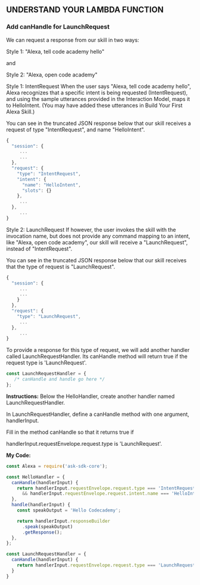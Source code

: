 ## UNDERSTAND YOUR LAMBDA FUNCTION

### Add canHandle for LaunchRequest

We can request a response from our skill in two ways:

Style 1: "Alexa, tell code academy hello"

and

Style 2: "Alexa, open code academy"

Style 1: IntentRequest
When the user says "Alexa, tell code academy hello", Alexa recognizes that a specific intent is being requested (IntentRequest), and using the sample utterances provided in the Interaction Model, maps it to HelloIntent. (You may have added these utterances in Build Your First Alexa Skill.)

You can see in the truncated JSON response below that our skill receives a request of type "IntentRequest", and name "HelloIntent".
```js
{
  "session": {
     ...
     ...
  },
  "request": {
    "type": "IntentRequest",
    "intent": {
      "name": "HelloIntent",
      "slots": {}
    },
     ...
  },
     ...
}
```
Style 2: LaunchRequest
If however, the user invokes the skill with the invocation name, but does not provide any command mapping to an intent, like "Alexa, open code academy", our skill will receive a "LaunchRequest", instead of "IntentRequest".

You can see in the truncated JSON response below that our skill receives that the type of request is "LaunchRequest".
```js
{
  "session": {
     ...
     ...
    }
  },
  "request": {
    "type": "LaunchRequest",
     ...
  },
     ...
}
```
To provide a response for this type of request, we will add another handler called LaunchRequestHandler. Its canHandle method will return true if the request type is 'LaunchRequest'.
```js
const LaunchRequestHandler = {
   /* canHandle and handle go here */
};
```
**Instructions:**
Below the HelloHandler, create another handler named LaunchRequestHandler.

In LaunchRequestHandler, define a canHandle method with one argument, handlerInput.

Fill in the method canHandle so that it returns true if

handlerInput.requestEnvelope.request.type
is 'LaunchRequest'.

**My Code:**
```js
const Alexa = require('ask-sdk-core');

const HelloHandler = {
  canHandle(handlerInput) {
    return handlerInput.requestEnvelope.request.type === 'IntentRequest'
      && handlerInput.requestEnvelope.request.intent.name === 'HelloIntent';
  },
  handle(handlerInput) {
    const speakOutput = 'Hello Codecademy';

    return handlerInput.responseBuilder
      .speak(speakOutput)
      .getResponse();
  },
};

const LaunchRequestHandler = {
  canHandle(handlerInput) {
    return handlerInput.requestEnvelope.request.type === 'LaunchRequest'
  }
}
```
